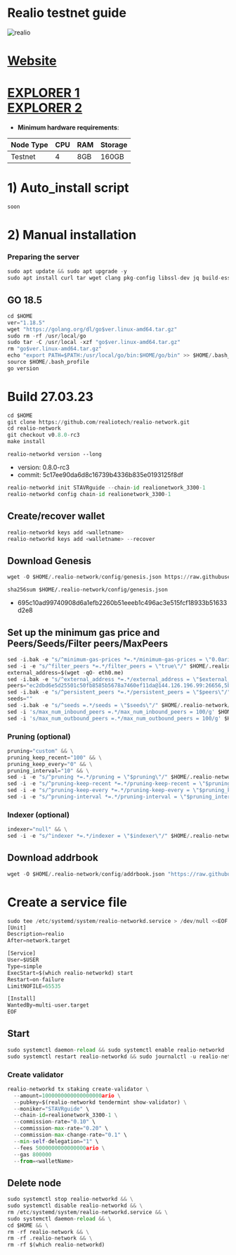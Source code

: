 # Realio testnet guide

![realio](https://user-images.githubusercontent.com/44331529/194716535-b96b71ad-b191-4c28-a112-1e71e0859e0a.png)

[Website](https://www.realio.fund/)
=
[EXPLORER 1](https://explorer.stavr.tech/realio/staking) \
[EXPLORER 2](https://exp.nodeist.net/t-realio/staking)
=

- **Minimum hardware requirements**:

| Node Type |CPU | RAM  | Storage  | 
|-----------|----|------|----------|
| Testnet   |   4| 8GB | 160GB    |


# 1) Auto_install script
```bash
soon
```

# 2) Manual installation

### Preparing the server

```python
sudo apt update && sudo apt upgrade -y
sudo apt install curl tar wget clang pkg-config libssl-dev jq build-essential bsdmainutils git make ncdu gcc git jq chrony liblz4-tool -y
```

## GO 18.5

```python
cd $HOME
ver="1.18.5"
wget "https://golang.org/dl/go$ver.linux-amd64.tar.gz"
sudo rm -rf /usr/local/go
sudo tar -C /usr/local -xzf "go$ver.linux-amd64.tar.gz"
rm "go$ver.linux-amd64.tar.gz"
echo "export PATH=$PATH:/usr/local/go/bin:$HOME/go/bin" >> $HOME/.bash_profile
source $HOME/.bash_profile
go version
```

# Build 27.03.23
```python
cd $HOME
git clone https://github.com/realiotech/realio-network.git
cd realio-network
git checkout v0.8.0-rc3
make install
```
`realio-networkd version --long`
- version: 0.8.0-rc3
- commit: 5c17ee90da6d8c16739b4336b835e0193125f8df

```python
realio-networkd init STAVRguide --chain-id realionetwork_3300-1
realio-networkd config chain-id realionetwork_3300-1
```    

## Create/recover wallet
```python
realio-networkd keys add <walletname>
realio-networkd keys add <walletname> --recover
```

## Download Genesis

```python
wget -O $HOME/.realio-network/config/genesis.json https://raw.githubusercontent.com/realiotech/testnets/main/realionetwork_3300-1/genesis.json
```
`sha256sum $HOME/.realio-network/config/genesis.json`
+ 695c10ad99740908d6a1efb2260b51eeeb1c496ac3e515fcf18933b51633d2e8

## Set up the minimum gas price and Peers/Seeds/Filter peers/MaxPeers
```python
sed -i.bak -e "s/^minimum-gas-prices *=.*/minimum-gas-prices = \"0.0ario\"/" $HOME/.realio-network/config/app.toml
sed -i -e "s/^filter_peers *=.*/filter_peers = \"true\"/" $HOME/.realio-network/config/config.toml
external_address=$(wget -qO- eth0.me) 
sed -i.bak -e "s/^external_address *=.*/external_address = \"$external_address:26656\"/" $HOME/.realio-network/config/config.toml
peers="ec2dbd6e5d25501c50fb8585b5678a7460ef11da@144.126.196.99:26656,5bd91f6e7e3bcaaddead32fd37d67458723fec73@159.223.132.183:26656"
sed -i.bak -e "s/^persistent_peers *=.*/persistent_peers = \"$peers\"/" $HOME/.realio-network/config/config.toml
seeds=""
sed -i.bak -e "s/^seeds =.*/seeds = \"$seeds\"/" $HOME/.realio-network/config/config.toml
sed -i 's/max_num_inbound_peers =.*/max_num_inbound_peers = 100/g' $HOME/.realio-network/config/config.toml
sed -i 's/max_num_outbound_peers =.*/max_num_outbound_peers = 100/g' $HOME/.realio-network/config/config.toml

```
### Pruning (optional)
```python
pruning="custom" && \
pruning_keep_recent="100" && \
pruning_keep_every="0" && \
pruning_interval="10" && \
sed -i -e "s/^pruning *=.*/pruning = \"$pruning\"/" $HOME/.realio-network/config/app.toml && \
sed -i -e "s/^pruning-keep-recent *=.*/pruning-keep-recent = \"$pruning_keep_recent\"/" $HOME/.realio-network/config/app.toml && \
sed -i -e "s/^pruning-keep-every *=.*/pruning-keep-every = \"$pruning_keep_every\"/" $HOME/.realio-network/config/app.toml && \
sed -i -e "s/^pruning-interval *=.*/pruning-interval = \"$pruning_interval\"/" $HOME/.realio-network/config/app.toml
```
### Indexer (optional) 
```python
indexer="null" && \
sed -i -e "s/^indexer *=.*/indexer = \"$indexer\"/" $HOME/.realio-network/config/config.toml
```

## Download addrbook
```python
wget -O $HOME/.realio-network/config/addrbook.json "https://raw.githubusercontent.com/obajay/nodes-Guides/main/Realio/addrbook.json"
```
# Create a service file
```python
sudo tee /etc/systemd/system/realio-networkd.service > /dev/null <<EOF
[Unit]
Description=realio
After=network.target

[Service]
User=$USER
Type=simple
ExecStart=$(which realio-networkd) start
Restart=on-failure
LimitNOFILE=65535

[Install]
WantedBy=multi-user.target
EOF
```

## Start
```python
sudo systemctl daemon-reload && sudo systemctl enable realio-networkd
sudo systemctl restart realio-networkd && sudo journalctl -u realio-networkd -f -o cat
```

### Create validator
```python
realio-networkd tx staking create-validator \
  --amount=1000000000000000000ario \
  --pubkey=$(realio-networkd tendermint show-validator) \
  --moniker="STAVRguide" \
  --chain-id=realionetwork_3300-1 \
  --commission-rate="0.10" \
  --commission-max-rate="0.20" \
  --commission-max-change-rate="0.1" \
  --min-self-delegation="1" \
  --fees 5000000000000000ario \
  --gas 800000
  --from=<walletName>
```

## Delete node
```python
sudo systemctl stop realio-networkd && \
sudo systemctl disable realio-networkd && \
rm /etc/systemd/system/realio-networkd.service && \
sudo systemctl daemon-reload && \
cd $HOME && \
rm -rf realio-network && \
rm -rf .realio-network && \
rm -rf $(which realio-networkd)
```

